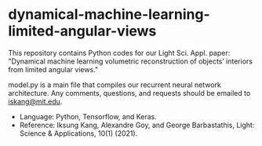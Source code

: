 # dynamical-machine-learning-limited-angular-views
This repository contains Python codes for our Light Sci. Appl. paper: "Dynamical machine learning volumetric reconstruction of objects’ interiors from limited angular views."

model.py is a main file that compiles our recurrent neural network architecture.
Any comments, questions, and requests should be emailed to iskang@mit.edu.

- Language: Python, Tensorflow, and Keras.
- Reference: Iksung Kang, Alexandre Goy, and George Barbastathis, Light: Science & Applications, 10(1) (2021).
